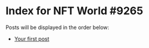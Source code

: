 # Index for NFT World #9265
Posts will be displayed in the order below:

- [Your first post](./001-first.md)

